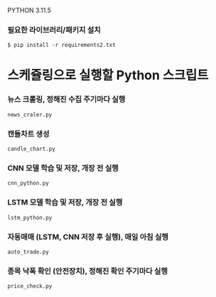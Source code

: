 PYTHON 3.11.5

### 필요한 라이브러리/패키지 설치
 
``` $ pip install -r requirements2.txt ```


# 스케쥴링으로 실행할 Python 스크립트

### 뉴스 크롤링, 정해진 수집 주기마다 실행

``` news_craler.py ```

### 캔들차트 생성

``` candle_chart.py ```

### CNN 모델 학습 및 저장, 개장 전 실행

``` cnn_python.py ```

### LSTM 모델 학습 및 저장, 개장 전 실행

``` lstm_python.py ```

### 자동매매 (LSTM, CNN 저장 후 실행), 매일 아침 실행

``` auto_trade.py ```

### 종목 낙폭 확인 (안전장치), 정해진 확인 주기마다 실행

``` price_check.py ```
